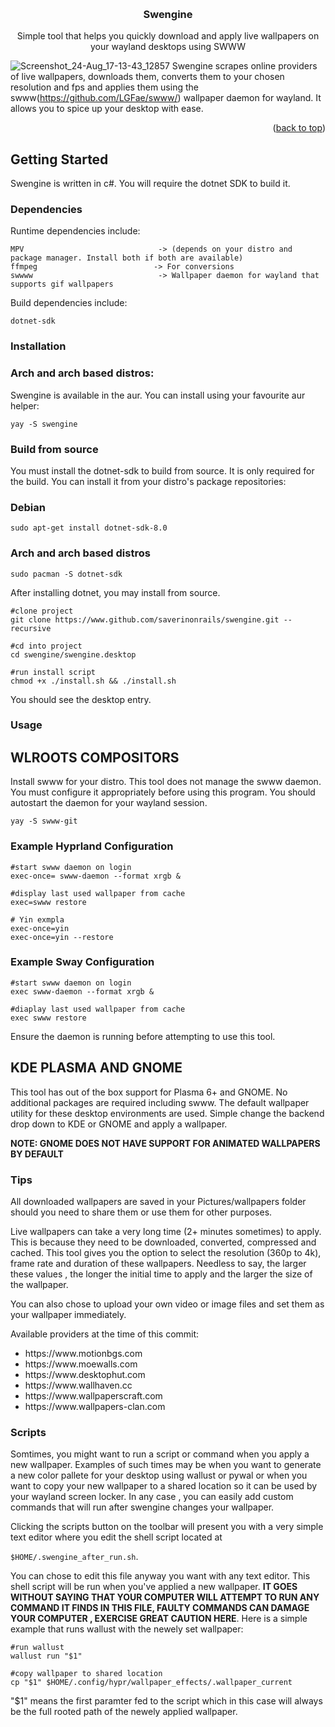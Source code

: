 
<a id="readme-top"></a>

<br />
<div align="center">


  <h3 align="center">Swengine</h3>

  <p align="center">
    Simple tool that helps you quickly download and apply live wallpapers on your wayland desktops using SWWW
    <br />
  </p>
</div>


![Screenshot_24-Aug_17-13-43_12857](https://github.com/user-attachments/assets/ddb7c47d-8cf8-48f9-952e-8bf14b9c51a7)
Swengine scrapes online providers of live wallpapers, downloads them, converts them to your chosen resolution and fps and applies them using the swww(https://github.com/LGFae/swww/) wallpaper daemon for wayland. It allows you to spice up your desktop with ease.
<p align="right">(<a href="#readme-top">back to top</a>)</p>


<!-- GETTING STARTED -->
## Getting Started

Swengine is written in c#. You will require the dotnet SDK to build it.

### Dependencies

Runtime dependencies include: 
```
MPV                              -> (depends on your distro and package manager. Install both if both are available)
ffmpeg                          -> For conversions
swwww                            -> Wallpaper daemon for wayland that supports gif wallpapers 
  ```

Build dependencies include:
```
dotnet-sdk
```

### Installation
### Arch and arch based distros:

Swengine is available in the aur. You can install using your favourite aur helper:
```
yay -S swengine
```

### Build from source
You must install the dotnet-sdk to build from source. It is only required for the build. You can install it from your distro's package repositories:

<h3>Debian</h2>

```
sudo apt-get install dotnet-sdk-8.0
```

<h3>Arch and arch based distros</h3>


```
sudo pacman -S dotnet-sdk
```

After installing dotnet, you may install from source.

```
#clone project
git clone https://www.github.com/saverinonrails/swengine.git --recursive

#cd into project
cd swengine/swengine.desktop

#run install script
chmod +x ./install.sh && ./install.sh
```
You should see the desktop entry.

### Usage

## WLROOTS COMPOSITORS
Install swww for your distro. This tool does not manage the swww daemon. You must configure it appropriately before using this program. You should autostart the daemon for your wayland session.

```
yay -S swww-git
```
<h3>Example Hyprland Configuration</h3>

```
#start swww daemon on login
exec-once= swww-daemon --format xrgb &

#display last used wallpaper from cache
exec=swww restore

# Yin exmpla
exec-once=yin
exec-once=yin --restore
```

<h3>Example Sway Configuration</h3>

```
#start swww daemon on login
exec swww-daemon --format xrgb &

#diaplay last used wallpaper from cache
exec swww restore
```
Ensure the daemon is running before attempting to use this tool.

## KDE PLASMA AND GNOME
This tool has out of the box support for Plasma 6+ and GNOME. No additional packages are required including swww. The default wallpaper utility for these desktop environments are used. Simple change the backend drop down to KDE or GNOME and apply a wallpaper. 

<b>NOTE: GNOME DOES NOT HAVE SUPPORT FOR ANIMATED WALLPAPERS BY DEFAULT</b>


### Tips
<p>All downloaded wallpapers are saved in your Pictures/wallpapers folder should you need to share them or use them for other purposes.</p>

<p>Live wallpapers can take a very long time (2+ minutes sometimes) to apply. This is because they need to be downloaded, converted, compressed and cached. This tool gives you the option to select the resolution (360p to 4k), frame rate and duration of these wallpapers. Needless to say, the larger these values , the longer the initial time to apply and the larger the size of the wallpaper.</p>

<p>You can also chose to upload your own video or image files and set them as your wallpaper immediately. </p>
Available providers at the time of this commit:
<ul>
<li> https://www.motionbgs.com</li>
<li> https://www.moewalls.com</li>
<li> https://www.desktophut.com</li>
<li> https://www.wallhaven.cc</li>
<li> https://www.wallpaperscraft.com</li>
<li> https://www.wallpapers-clan.com</li>
</ul>
<h3>Scripts</h3>
<p>Somtimes, you might want to run a script or command when you apply a new wallpaper. Examples of such times may be when you want to generate a new color pallete for your desktop using wallust or pywal or when you want to copy your new wallpaper to a shared location so it can be used by your wayland screen locker. In any case , you can easily add custom commands that will run after swengine changes your wallpaper. 

</p>
<p>Clicking the scripts button on the toolbar will present you with a very simple text editor where you edit the shell script located at 
  
  ```$HOME/.swengine_after_run.sh```. 
  
  You can chose to edit this file anyway you want with any text editor. This shell script will be run when you've applied a new wallpaper. 
**IT GOES WITHOUT SAYING THAT YOUR COMPUTER WILL ATTEMPT TO RUN ANY COMMAND IT FINDS IN THIS FILE, FAULTY COMMANDS CAN DAMAGE YOUR COMPUTER , EXERCISE GREAT CAUTION HERE**. 
  Here is a simple example that runs wallust with the newely set wallpaper:
  
  ```
  #run wallust
  wallust run "$1"

  #copy wallpaper to shared location
  cp "$1" $HOME/.config/hypr/wallpaper_effects/.wallpaper_current
  ```

"$1" means the first paramter fed to the script which in this case will always be the full rooted path of the newely applied wallpaper.
</p>
